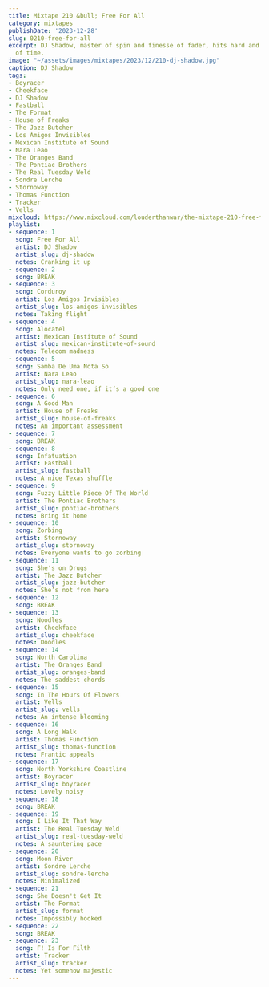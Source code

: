 ```yaml
---
title: Mixtape 210 &bull; Free For All
category: mixtapes
publishDate: '2023-12-28'
slug: 0210-free-for-all
excerpt: DJ Shadow, master of spin and finesse of fader, hits hard and in the nick
  of time.
image: "~/assets/images/mixtapes/2023/12/210-dj-shadow.jpg"
caption: DJ Shadow
tags:
- Boyracer
- Cheekface
- DJ Shadow
- Fastball
- The Format
- House of Freaks
- The Jazz Butcher
- Los Amigos Invisibles
- Mexican Institute of Sound
- Nara Leao
- The Oranges Band
- The Pontiac Brothers
- The Real Tuesday Weld
- Sondre Lerche
- Stornoway
- Thomas Function
- Tracker
- Vells
mixcloud: https://www.mixcloud.com/louderthanwar/the-mixtape-210-free-for-all-2023-12-28/
playlist:
- sequence: 1
  song: Free For All
  artist: DJ Shadow
  artist_slug: dj-shadow
  notes: Cranking it up
- sequence: 2
  song: BREAK
- sequence: 3
  song: Corduroy
  artist: Los Amigos Invisibles
  artist_slug: los-amigos-invisibles
  notes: Taking flight
- sequence: 4
  song: Alocatel
  artist: Mexican Institute of Sound
  artist_slug: mexican-institute-of-sound
  notes: Telecom madness
- sequence: 5
  song: Samba De Uma Nota So
  artist: Nara Leao
  artist_slug: nara-leao
  notes: Only need one, if it’s a good one
- sequence: 6
  song: A Good Man
  artist: House of Freaks
  artist_slug: house-of-freaks
  notes: An important assessment
- sequence: 7
  song: BREAK
- sequence: 8
  song: Infatuation
  artist: Fastball
  artist_slug: fastball
  notes: A nice Texas shuffle
- sequence: 9
  song: Fuzzy Little Piece Of The World
  artist: The Pontiac Brothers
  artist_slug: pontiac-brothers
  notes: Bring it home
- sequence: 10
  song: Zorbing
  artist: Stornoway
  artist_slug: stornoway
  notes: Everyone wants to go zorbing
- sequence: 11
  song: She's on Drugs
  artist: The Jazz Butcher
  artist_slug: jazz-butcher
  notes: She’s not from here
- sequence: 12
  song: BREAK
- sequence: 13
  song: Noodles
  artist: Cheekface
  artist_slug: cheekface
  notes: Doodles
- sequence: 14
  song: North Carolina
  artist: The Oranges Band
  artist_slug: oranges-band
  notes: The saddest chords
- sequence: 15
  song: In The Hours Of Flowers
  artist: Vells
  artist_slug: vells
  notes: An intense blooming
- sequence: 16
  song: A Long Walk
  artist: Thomas Function
  artist_slug: thomas-function
  notes: Frantic appeals
- sequence: 17
  song: North Yorkshire Coastline
  artist: Boyracer
  artist_slug: boyracer
  notes: Lovely noisy
- sequence: 18
  song: BREAK
- sequence: 19
  song: I Like It That Way
  artist: The Real Tuesday Weld
  artist_slug: real-tuesday-weld
  notes: A sauntering pace
- sequence: 20
  song: Moon River
  artist: Sondre Lerche
  artist_slug: sondre-lerche
  notes: Minimalized
- sequence: 21
  song: She Doesn't Get It
  artist: The Format
  artist_slug: format
  notes: Impossibly hooked
- sequence: 22
  song: BREAK
- sequence: 23
  song: F! Is For Filth
  artist: Tracker
  artist_slug: tracker
  notes: Yet somehow majestic
---
```


